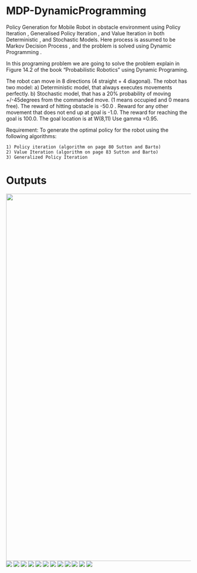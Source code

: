 # MDP-DynamicProgramming
Policy Generation for Mobile Robot in obstacle environment using Policy Iteration , Generalised Policy Iteration , and Value Iteration  in both Deterministic , and Stochastic Models. Here process is assumed to be Markov Decision Process , and the problem is solved using Dynamic Programming .

In this programing problem we are going to solve the problem explain in Figure 14.2 of the book “Probabilistic Robotics” using Dynamic Programing. 

The robot can move in 8 directions (4 straight + 4 diagonal). The robot has two model:
    a) Deterministic model, that always executes movements perfectly.
    b) Stochastic model, that has a 20% probability of moving +/-45degrees from the commanded move.
(1 means occupied and 0 means free).
The reward of hitting obstacle is -50.0 .
Reward for any other movement that does not end up at goal is -1.0.
The reward for reaching the goal is 100.0.
The goal location is at W(8,11)
Use gamma =0.95.

Requirement: To generate the optimal policy for the robot using the following algorithms:

    1) Policy iteration (algorithm on page 80 Sutton and Barto)
    2) Value Iteration (algorithm on page 83 Sutton and Barto)
    3) Generalized Policy Iteration
    

# Outputs 
<img src="https://github.com/shivakumar-tekumatla/MDP-DynamicProgramming/blob/master/Outputs/policy_iteration.gif" width="1000">

<img src="https://github.com/shivakumar-tekumatla/MDP-DynamicProgramming/blob/master/Outputs/policy_determinisitc_policy_iteration.png">

<img src="https://github.com/shivakumar-tekumatla/MDP-DynamicProgramming/blob/master/Outputs/Value_determinisitc_policy_iteration.png">

<img src="https://github.com/shivakumar-tekumatla/MDP-DynamicProgramming/blob/master/Outputs/policy_deterministic_GPI.png">

<img src="https://github.com/shivakumar-tekumatla/MDP-DynamicProgramming/blob/master/Outputs/value_determinisitc_GPI.png">

<img src="https://github.com/shivakumar-tekumatla/MDP-DynamicProgramming/blob/master/Outputs/policy_deterministic_value_iteration.png">

<img src="https://github.com/shivakumar-tekumatla/MDP-DynamicProgramming/blob/master/Outputs/value_determinisitc_value_iteration.png">

<img src="https://github.com/shivakumar-tekumatla/MDP-DynamicProgramming/blob/master/Outputs/policy_stochastic_policy_iteration.png">

<img src="https://github.com/shivakumar-tekumatla/MDP-DynamicProgramming/blob/master/Outputs/value_stochastic_policy_iteration.png">

<img src="https://github.com/shivakumar-tekumatla/MDP-DynamicProgramming/blob/master/Outputs/policy_stochastic_gpi.png">

<img src="https://github.com/shivakumar-tekumatla/MDP-DynamicProgramming/blob/master/Outputs/value_stochastic_gpi.png">

<img src="https://github.com/shivakumar-tekumatla/MDP-DynamicProgramming/blob/master/Outputs/policy_stochastic_value_iteration.png">

<img src="https://github.com/shivakumar-tekumatla/MDP-DynamicProgramming/blob/master/Outputs/value_stochastic_value_iteration.png">
